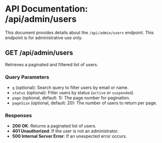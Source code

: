 # API Documentation: /api/admin/users

This document provides details about the `/api/admin/users` endpoint. This endpoint is for administrative use only.

## GET /api/admin/users

Retrieves a paginated and filtered list of users.

### Query Parameters

- `q` (optional): Search query to filter users by email or name.
- `status` (optional): Filter users by status (`active` or `suspended`).
- `page` (optional, default: 1): The page number for pagination.
- `pageSize` (optional, default: 20): The number of users to return per page.

### Responses

- **200 OK**: Returns a paginated list of users.
- **401 Unauthorized**: If the user is not an administrator.
- **500 Internal Server Error**: If an unexpected error occurs.
